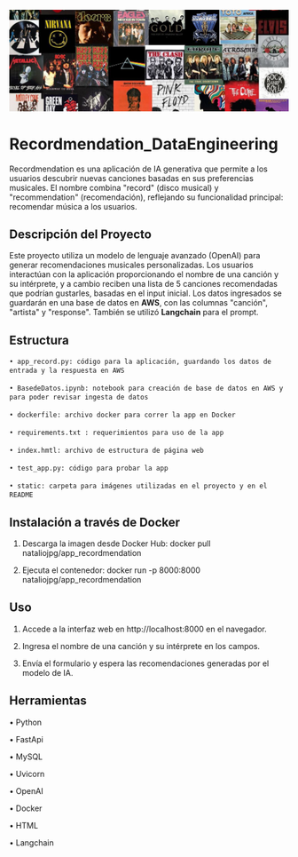 
![Banner](./static/banner_app1.png)
# Recordmendation_DataEngineering

Recordmendation es una aplicación de IA generativa que permite a los usuarios descubrir nuevas canciones basadas en sus preferencias musicales. El nombre combina "record" (disco musical) y "recommendation" (recomendación), reflejando su funcionalidad principal: recomendar música a los usuarios.


## Descripción del Proyecto
Este proyecto utiliza un modelo de lenguaje avanzado (OpenAI) para generar recomendaciones musicales personalizadas. Los usuarios interactúan con la aplicación proporcionando el nombre de una canción y su intérprete, y a cambio reciben una lista de 5 canciones recomendadas que podrían gustarles, basadas en el input inicial. Los datos ingresados se guardarán en una base de datos en **AWS**, con las columnas "canción", "artista" y "response". También se utilizó **Langchain** para el prompt.


## Estructura
    • app_record.py: código para la aplicación, guardando los datos de entrada y la respuesta en AWS

    • BasedeDatos.ipynb: notebook para creación de base de datos en AWS y para poder revisar ingesta de datos

    • dockerfile: archivo docker para correr la app en Docker

    • requirements.txt : requerimientos para uso de la app

    • index.hmtl: archivo de estructura de página web

    • test_app.py: código para probar la app

    • static: carpeta para imágenes utilizadas en el proyecto y en el README


## Instalación a través de Docker
  1. Descarga la imagen desde Docker Hub: 
       docker pull nataliojpg/app_recordmendation
     
  2. Ejecuta el contenedor:
       docker run -p 8000:8000 nataliojpg/app_recordmendation


## Uso
  1. Accede a la interfaz web en http://localhost:8000 en el navegador.

  2. Ingresa el nombre de una canción y su intérprete en los campos.

  3. Envía el formulario y espera las recomendaciones generadas por el modelo de IA.


## Herramientas
   • Python
   
   • FastApi
   
   • MySQL
   
   • Uvicorn
   
   • OpenAI
   
   • Docker
   
   • HTML

   • Langchain
   
